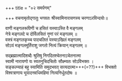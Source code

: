 +++
title = "०२ समर्पणम्"

+++
वचनामृतोद्गातुः भगवतः श्रीस्वामिनारायणस्य चरणाऽरविन्दयोः॥

वाणी मङ्गलरूपिणी च हसितं यस्याऽस्ति वै मङ्गलम्  
नेत्रे मङ्गलदे च दोर्विलसितं नॄणां परं मङ्गलम् ॥  
वक्त्रं मङ्गलकृच्च पादचलितं यस्याऽखिलं मङ्गलम्  
सोऽयं मङ्गलमूर्तिराशु जगतो नित्यं क्रियान् मङ्गलम् ॥  

सद्ब्रह्मात्मादिशब्दैः श्रुतिषु निगदितश्चेतनाऽचेतनात्मा  
स्वामी नारायणो यः स्वतनुचिदचितोः सौक्ष्म्यतः सोऽविभक्तः ।  
सङ्कल्प्याहं बहु स्यामिति समुदभवत् सत्त्यदात्मा+++(=??)+++ विभक्तो  
विश्वत्राणाय भूयादनवधिमहिमा नित्यनिर्धूतदोषः ॥
